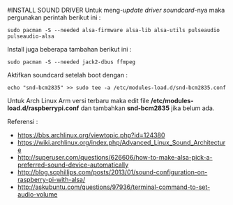 #INSTALL SOUND DRIVER
Untuk meng-*update driver* *soundcard*-nya maka pergunakan perintah berikut ini :

    sudo pacman -S --needed alsa-firmware alsa-lib alsa-utils pulseaudio pulseaudio-alsa
    
Install juga beberapa tambahan berikut ini :

    sudo pacman -S --needed jack2-dbus ffmpeg
    
Aktifkan soundcard setelah boot dengan :

    echo "snd-bcm2835" >> sudo tee -a /etc/modules-load.d/snd-bcm2835.conf

Untuk Arch Linux Arm versi terbaru maka edit file **/etc/modules-load.d/raspberrypi.conf** dan tambahkan **snd-bcm2835** jika belum ada.

Referensi :
- https://bbs.archlinux.org/viewtopic.php?id=124380
- https://wiki.archlinux.org/index.php/Advanced_Linux_Sound_Architecture
- http://superuser.com/questions/626606/how-to-make-alsa-pick-a-preferred-sound-device-automatically
- http://blog.scphillips.com/posts/2013/01/sound-configuration-on-raspberry-pi-with-alsa/
- http://askubuntu.com/questions/97936/terminal-command-to-set-audio-volume
